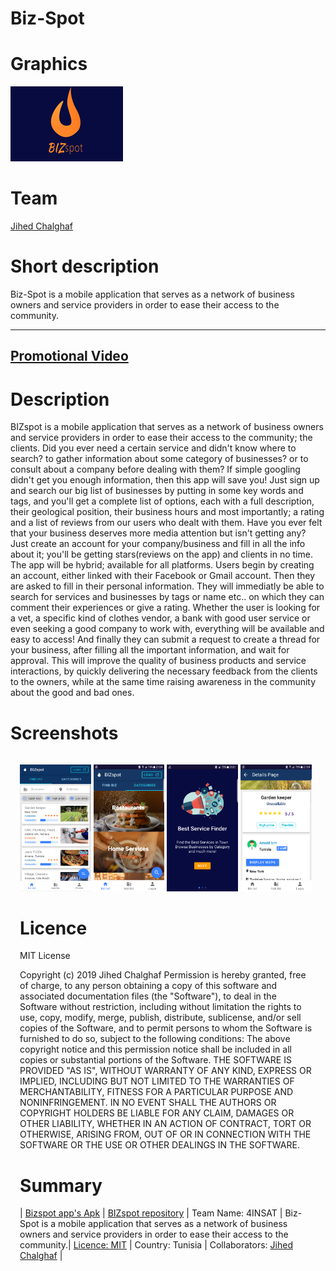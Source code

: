 # Biz-Spot

# Graphics
![alt text](https://github.com/JihedChalghaf/Biz-Spot/blob/master/Assets/Promo%20Graphic%20Default.png)


# Team
[Jihed Chalghaf](https://github.com/jihedchalghaf)


# Short description
Biz-Spot is a mobile application that serves as a network of business owners and service providers in order to ease their access to the community.


-----------------------
[Promotional Video](https://youtu.be/)
-----------------------


# Description
BIZspot is a mobile application that serves as a network of business owners and service providers in order to ease their access to the community; the clients.
Did you ever need a certain service and didn't know where to search? to gather information about some category of businesses? or to consult about a company before dealing with them?
If simple googling didn't get you enough information, then this app will save you!
Just sign up and search our big list of businesses by putting in some key words and tags, and you'll get a complete list of options, each with a full description, their geological position, their business hours and most importantly; a rating and a list of reviews from our users who dealt with them.
Have you ever felt that your business deserves more media attention but isn't getting any?
Just create an account for your company/business and fill in all the info about it; you'll be getting stars(reviews on the app) and clients in no time.
The app will be hybrid; available for all platforms.
Users begin by creating an account, either linked with their Facebook or Gmail account.
Then they are asked to fill in their personal information.
They will immediatly be able to search for services and businesses by tags or name etc.. on which they can comment their experiences or give a rating. Whether the user is looking for a vet, a specific kind of clothes vendor, a bank with good user service or even seeking a good company to work with, everything will be available and easy to access!
And finally they can submit a request to create a thread for your business, after filling all the important information, and wait for approval.
This will improve the quality of business products and service interactions, by quickly delivering the necessary feedback from the clients to the owners, while at the same time raising awareness in the community about the good and bad ones.


# Screenshots
<div style="display : inline-block;margin : 3% 3% 3% 3%">
<img src="https://github.com/JihedChalghaf/Biz-Spot/blob/master/Screenshots/home.png"  width="24%"   >
<img src="https://github.com/JihedChalghaf/Biz-Spot/blob/master/Screenshots/categories.png"  width="24%"   >
<img src="https://github.com/JihedChalghaf/Biz-Spot/blob/master/Screenshots/intro.png" width="24%"   >
<img src="https://github.com/JihedChalghaf/Biz-Spot/blob/master/Screenshots/details.png" width="24%"   >
<div>

  
# Licence
MIT License

Copyright (c) 2019 Jihed Chalghaf
Permission is hereby granted, free of charge, to any person obtaining a copy of this software and associated documentation files (the "Software"), to deal in the Software without restriction, including without limitation the rights to use, copy, modify, merge, publish, distribute, sublicense, and/or sell copies of the Software, and to permit persons to whom the Software is furnished to do so, subject to the following conditions:
The above copyright notice and this permission notice shall be included in all copies or substantial portions of the Software.
THE SOFTWARE IS PROVIDED "AS IS", WITHOUT WARRANTY OF ANY KIND, EXPRESS OR IMPLIED, INCLUDING BUT NOT LIMITED TO THE WARRANTIES OF MERCHANTABILITY, FITNESS FOR A PARTICULAR PURPOSE AND NONINFRINGEMENT. IN NO EVENT SHALL THE AUTHORS OR COPYRIGHT HOLDERS BE LIABLE FOR ANY CLAIM, DAMAGES OR OTHER LIABILITY, WHETHER IN AN ACTION OF CONTRACT, TORT OR OTHERWISE, ARISING FROM, OUT OF OR IN CONNECTION WITH THE SOFTWARE OR THE USE OR OTHER DEALINGS IN THE SOFTWARE.


# Summary

| [Bizspot app's Apk](https://github.com/master/Code/app-debug.apk) | [BIZspot repository](https://github.com/) | Team Name: 4INSAT | Biz-Spot is a mobile application that serves as a network of business owners and service providers in order to ease their access to the community.| [Licence: MIT](https://github.com/master/) | Country: Tunisia | Collaborators: [Jihed Chalghaf](https://github.com/jihedchalghaf) |

